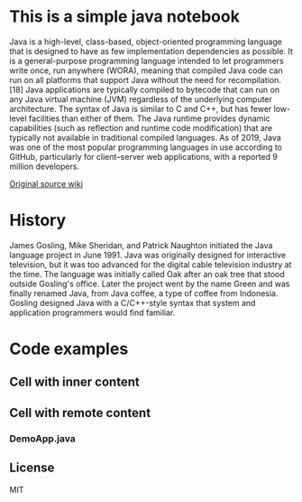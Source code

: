 <!-- notebook:{
    "version": "1.0",
    "created": "2021-12-06"
} -->

# This is a simple java notebook

Java is a high-level, class-based, object-oriented programming language that is designed to have as few implementation dependencies as possible. It is a general-purpose programming language intended to let programmers write once, run anywhere (WORA), meaning that compiled Java code can run on all platforms that support Java without the need for recompilation.[18] Java applications are typically compiled to bytecode that can run on any Java virtual machine (JVM) regardless of the underlying computer architecture. The syntax of Java is similar to C and C++, but has fewer low-level facilities than either of them. The Java runtime provides dynamic capabilities (such as reflection and runtime code modification) that are typically not available in traditional compiled languages. As of 2019, Java was one of the most popular programming languages in use according to GitHub, particularly for client–server web applications, with a reported 9 million developers.

[Original source wiki](https://en.wikipedia.org/wiki/Java_(programming_language))

<!-- br: -->

# History

James Gosling, Mike Sheridan, and Patrick Naughton initiated the Java language project in June 1991. Java was originally designed for interactive television, but it was too advanced for the digital cable television industry at the time. The language was initially called Oak after an oak tree that stood outside Gosling's office. Later the project went by the name Green and was finally renamed Java, from Java coffee, a type of coffee from Indonesia. Gosling designed Java with a C/C++-style syntax that system and application programmers would find familiar.

# Code examples

## Cell with inner content

<!-- code:{
    "lang": "java",
    "content": "package main;\n\npublic class Main {\n\tpublic static void main(String []args) {\n\t\tSystem.out.println(\"Hello world!\");\n\t}\n}"
} -->

## Cell with remote content

### DemoApp.java

<!-- code:{
    "lang": "java",
    "meta": {
        "file-name": "DemoApp"
    },
    "uri": "https://raw.githubusercontent.com/ThusharaX/Java-programming/main/Tutorials/Tutorial%2003/Tut03Ex01/DemoApp.java"
} -->

## License

MIT

<!-- author:[
    {
        "name": "Artsem Hutarau",
        "avatar": "https://github.com/MonkeyBuisness.png",
        "link": "https://github.com/MonkeyBuisness",
        "about": "Go developer"
    }
] -->
